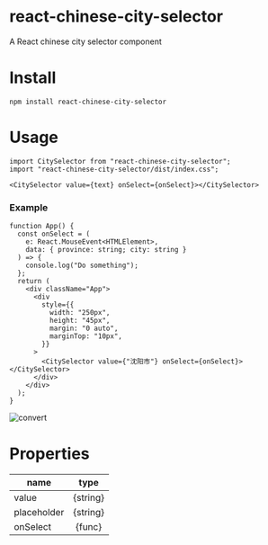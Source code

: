 # react-chinese-city-selector

A React chinese city selector component

# Install

```
npm install react-chinese-city-selector
```

# Usage

```
import CitySelector from "react-chinese-city-selector";
import "react-chinese-city-selector/dist/index.css";
```

```
<CitySelector value={text} onSelect={onSelect}></CitySelector>
```

### Example

```
function App() {
  const onSelect = (
    e: React.MouseEvent<HTMLElement>,
    data: { province: string; city: string }
  ) => {
    console.log("Do something");
  };
  return (
    <div className="App">
      <div
        style={{
          width: "250px",
          height: "45px",
          margin: "0 auto",
          marginTop: "10px",
        }}
      >
        <CitySelector value={"沈阳市"} onSelect={onSelect}></CitySelector>
      </div>
    </div>
  );
}
```

![convert](https://user-images.githubusercontent.com/9278601/140640149-9fcc10ff-f8ba-4272-8394-8726b6675d57.gif)


# Properties

| name        |   type   |
| ----------- | :------: |
| value       | {string} |
| placeholder | {string} |
| onSelect    |  {func}  |
